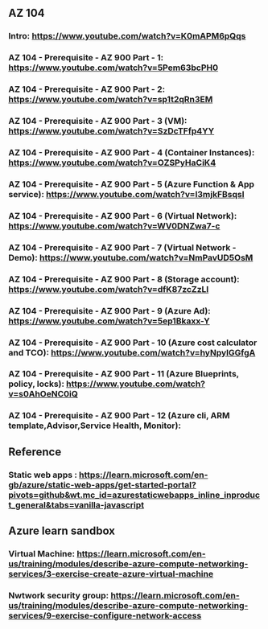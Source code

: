 ## AZ 104

### Intro: https://www.youtube.com/watch?v=K0mAPM6pQqs
### AZ 104 - Prerequisite - AZ 900 Part - 1: https://www.youtube.com/watch?v=5Pem63bcPH0
### AZ 104 - Prerequisite - AZ 900 Part - 2: https://www.youtube.com/watch?v=sp1t2qRn3EM
### AZ 104 - Prerequisite - AZ 900 Part - 3 (VM): https://www.youtube.com/watch?v=SzDcTFfp4YY
### AZ 104 - Prerequisite - AZ 900 Part - 4 (Container Instances): https://www.youtube.com/watch?v=OZSPyHaCiK4
### AZ 104 - Prerequisite - AZ 900 Part - 5 (Azure Function & App service): https://www.youtube.com/watch?v=I3mjkFBsqsI
### AZ 104 - Prerequisite - AZ 900 Part - 6 (Virtual Network): https://www.youtube.com/watch?v=WV0DNZwa7-c
### AZ 104 - Prerequisite - AZ 900 Part - 7 (Virtual Network - Demo): https://www.youtube.com/watch?v=NmPavUD5OsM
### AZ 104 - Prerequisite - AZ 900 Part - 8 (Storage account): https://www.youtube.com/watch?v=dfK87zcZzLI
### AZ 104 - Prerequisite - AZ 900 Part - 9 (Azure Ad): https://www.youtube.com/watch?v=5ep1Bkaxx-Y
### AZ 104 - Prerequisite - AZ 900 Part - 10 (Azure cost calculator and TCO): https://www.youtube.com/watch?v=hyNpylGGfgA
### AZ 104 - Prerequisite - AZ 900 Part - 11 (Azure Blueprints, policy, locks): https://www.youtube.com/watch?v=s0AhOeNC0iQ
### AZ 104 - Prerequisite - AZ 900 Part - 12 (Azure cli, ARM template,Advisor,Service Health, Monitor):

## Reference
### Static web apps : https://learn.microsoft.com/en-gb/azure/static-web-apps/get-started-portal?pivots=github&wt.mc_id=azurestaticwebapps_inline_inproduct_general&tabs=vanilla-javascript


## Azure learn sandbox
### Virtual Machine: https://learn.microsoft.com/en-us/training/modules/describe-azure-compute-networking-services/3-exercise-create-azure-virtual-machine
### Nwtwork security group: https://learn.microsoft.com/en-us/training/modules/describe-azure-compute-networking-services/9-exercise-configure-network-access
